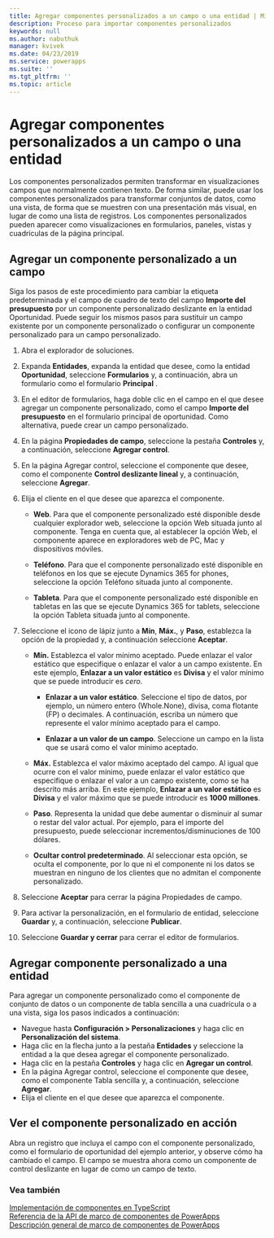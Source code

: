 ```yaml
---
title: Agregar componentes personalizados a un campo o una entidad | Microsoft Docs
description: Proceso para importar componentes personalizados
keywords: null
ms.author: nabuthuk
manager: kvivek
ms.date: 04/23/2019
ms.service: powerapps
ms.suite: ''
ms.tgt_pltfrm: ''
ms.topic: article
---
```


# <a name="add-custom-components-to-a-field-or-entity"></a>Agregar componentes personalizados a un campo o una entidad

Los componentes personalizados permiten transformar en visualizaciones campos que normalmente contienen texto. De forma similar, puede usar los componentes personalizados para transformar conjuntos de datos, como una vista, de forma que se muestren con una presentación más visual, en lugar de como una lista de registros. Los componentes personalizados pueden aparecer como visualizaciones en formularios, paneles, vistas y cuadrículas de la página principal. 

## <a name="add-a-custom-component-to-a-field"></a>Agregar un componente personalizado a un campo

Siga los pasos de este procedimiento para cambiar la etiqueta predeterminada y el campo de cuadro de texto del campo **Importe del presupuesto** por un componente personalizado deslizante en la entidad Oportunidad. Puede seguir los mismos pasos para sustituir un campo existente por un componente personalizado o configurar un componente personalizado para un campo personalizado.

1. Abra el explorador de soluciones.

2. Expanda **Entidades**, expanda la entidad que desee, como la entidad **Oportunidad**, seleccione **Formularios** y, a continuación, abra un formulario como el formulario **Principal** .

3. En el editor de formularios, haga doble clic en el campo en el que desee agregar un componente personalizado, como el campo **Importe del presupuesto** en el formulario principal de oportunidad. Como alternativa, puede crear un campo personalizado.

4. En la página **Propiedades de campo**, seleccione la pestaña **Controles** y, a continuación, seleccione **Agregar control**.

5. En la página Agregar control, seleccione el componente que desee, como el componente **Control deslizante lineal** y, a continuación, seleccione **Agregar**.

6. Elija el cliente en el que desee que aparezca el componente.

   - **Web**. Para que el componente personalizado esté disponible desde cualquier explorador web, seleccione la opción Web situada junto al componente. Tenga en cuenta que, al establecer la opción Web, el componente aparece en exploradores web de PC, Mac y dispositivos móviles.

   - **Teléfono**. Para que el componente personalizado esté disponible en teléfonos en los que se ejecute Dynamics 365 for phones, seleccione la opción Teléfono situada junto al componente.

   - **Tableta**. Para que el componente personalizado esté disponible en tabletas en las que se ejecute Dynamics 365 for tablets, seleccione la opción Tableta situada junto al componente.
7. Seleccione el icono de lápiz junto a **Mín**, **Máx.**, y **Paso**, establezca la opción de la propiedad y, a continuación seleccione **Aceptar**.  
  
   - **Mín.** Establezca el valor mínimo aceptado. Puede enlazar el valor estático que especifique o enlazar el valor a un campo existente. En este ejemplo, **Enlazar a un valor estático** es **Divisa** y el valor mínimo que se puede introducir es *cero*.  
  
       - **Enlazar a un valor estático**. Seleccione el tipo de datos, por ejemplo, un número entero (Whole.None), divisa, coma flotante (FP) o decimales. A continuación, escriba un número que represente el valor mínimo aceptado para el campo.  
  
       - **Enlazar a un valor de un campo**. Seleccione un campo en la lista que se usará como el valor mínimo aceptado.  
  
   - **Máx.** Establezca el valor máximo aceptado del campo. Al igual que ocurre con el valor mínimo, puede enlazar el valor estático que especifique o enlazar el valor a un campo existente, como se ha descrito más arriba. En este ejemplo, **Enlazar a un valor estático** es **Divisa** y el valor máximo que se puede introducir es **1000 millones**.  
  
   - **Paso**. Representa la unidad que debe aumentar o disminuir al sumar o restar del valor actual. Por ejemplo, para el importe del presupuesto, puede seleccionar incrementos/disminuciones de 100 dólares.  
  
   - **Ocultar control predeterminado**. Al seleccionar esta opción, se oculta el componente, por lo que ni el componente ni los datos se muestran en ninguno de los clientes que no admitan el componente personalizado.   
  
8. Seleccione **Aceptar** para cerrar la página Propiedades de campo.  
  
9. Para activar la personalización, en el formulario de entidad, seleccione **Guardar** y, a continuación, seleccione **Publicar**.  
  
10. Seleccione **Guardar y cerrar** para cerrar el editor de formularios.  
  
## <a name="add-custom-component-to-an-entity"></a>Agregar componente personalizado a una entidad

Para agregar un componente personalizado como el componente de conjunto de datos o un componente de tabla sencilla a una cuadrícula o a una vista, siga los pasos indicados a continuación:

  - Navegue hasta **Configuración > Personalizaciones** y haga clic en **Personalización del sistema**.
  - Haga clic en la flecha junto a la pestaña **Entidades** y seleccione la entidad a la que desea agregar el componente personalizado. 
  - Haga clic en la pestaña **Controles** y haga clic en **Agregar un control**.
  - En la página Agregar control, seleccione el componente que desee, como el componente Tabla sencilla y, a continuación, seleccione **Agregar**.
  - Elija el cliente en el que desee que aparezca el componente.


## <a name="see-the-custom-component-in-action"></a>Ver el componente personalizado en acción  

 Abra un registro que incluya el campo con el componente personalizado, como el formulario de oportunidad del ejemplo anterior, y observe cómo ha cambiado el campo. El campo se muestra ahora como un componente de control deslizante en lugar de como un campo de texto.  

### <a name="see-also"></a>Vea también

[Implementación de componentes en TypeScript](implementing-controls-using-typescript.md)<br/>
[Referencia de la API de marco de componentes de PowerApps](reference/index.md)<br/>
[Descripción general de marco de componentes de PowerApps](overview.md)